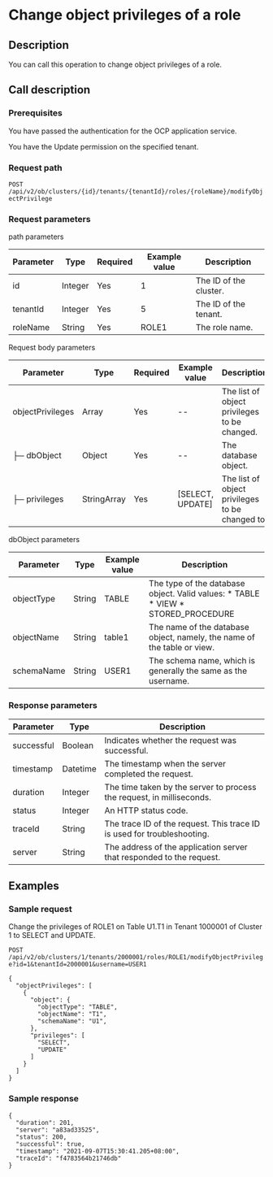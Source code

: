Change object privileges of a role 
=======================================================



Description 
--------------------------------

You can call this operation to change object privileges of a role.

Call description 
-------------------------------------

### Prerequisites 

You have passed the authentication for the OCP application service. 

You have the Update permission on the specified tenant.

### Request path 

`POST /api/v2/ob/clusters/{id}/tenants/{tenantId}/roles/{roleName}/modifyObjectPrivilege`

### Request parameters 

path parameters


| Parameter |  Type   | Required | Example value |      Description       |
|-----------|---------|----------|---------------|------------------------|
| id        | Integer | Yes      | 1             | The ID of the cluster. |
| tenantId  | Integer | Yes      | 5             | The ID of the tenant.  |
| roleName  | String  | Yes      | ROLE1         | The role name.         |



Request body parameters


|    Parameter     |    Type     | Required |   Example value    |                   Description                   |
|------------------|-------------|----------|--------------------|-------------------------------------------------|
| objectPrivileges | Array       | Yes      | --                 | The list of object privileges to be changed.    |
| ├─ dbObject      | Object      | Yes      | --                 | The database object.                            |
| ├─ privileges    | StringArray | Yes      | \[SELECT, UPDATE\] | The list of object privileges to be changed to. |



dbObject parameters


| Parameter  |  Type  | Example value |                                                                                                                      Description                                                                                                                       |
|------------|--------|---------------|--------------------------------------------------------------------------------------------------------------------------------------------------------------------------------------------------------------------------------------------------------|
| objectType | String | TABLE         | The type of the database object. Valid values: * TABLE   * VIEW    <!-- --> * STORED_PROCEDURE    |
| objectName | String | table1        | The name of the database object, namely, the name of the table or view.                                                                                                                                                                                |
| schemaName | String | USER1         | The schema name, which is generally the same as the username.                                                                                                                                                                                          |



### Response parameters 



| Parameter  |   Type   |                               Description                               |
|------------|----------|-------------------------------------------------------------------------|
| successful | Boolean  | Indicates whether the request was successful.                           |
| timestamp  | Datetime | The timestamp when the server completed the request.                    |
| duration   | Integer  | The time taken by the server to process the request, in milliseconds.   |
| status     | Integer  | An HTTP status code.                                                    |
| traceId    | String   | The trace ID of the request. This trace ID is used for troubleshooting. |
| server     | String   | The address of the application server that responded to the request.    |



Examples 
-----------------------------

### Sample request 

Change the privileges of ROLE1 on Table U1.T1 in Tenant 1000001 of Cluster 1 to SELECT and UPDATE. 

`POST /api/v2/ob/clusters/1/tenants/2000001/roles/ROLE1/modifyObjectPrivilege?id=1&tenantId=2000001&username=USER1`

```unknow
{
  "objectPrivileges": [
    {
      "object": {
        "objectType": "TABLE",
        "objectName": "T1",
        "schemaName": "U1",
      },
      "privileges": [
        "SELECT",
        "UPDATE"
      ]
    }
  ]
}
```



### Sample response 

```unknow
{
  "duration": 201,
  "server": "a83ad33525",
  "status": 200,
  "successful": true,
  "timestamp": "2021-09-07T15:30:41.205+08:00",
  "traceId": "f4783564b21746db"
}
```


